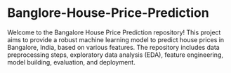 # Banglore-House-Price-Prediction
Welcome to the Bangalore House Price Prediction repository! This project aims to provide a robust machine learning model to predict house prices in Bangalore, India, based on various features. The repository includes data preprocessing steps, exploratory data analysis (EDA), feature engineering, model building, evaluation, and deployment.  

